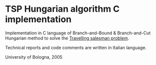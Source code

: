 TSP Hungarian algorithm C implementation
========================================

Implementation in C language of Branch-and-Bound & Branch-and-Cut Hungarian method 
to solve the [Travelling salesman problem](http://en.wikipedia.org/wiki/Travelling_salesman_problem).

Technical reports and code comments are written in Italian language.

University of Bologna, 2005

